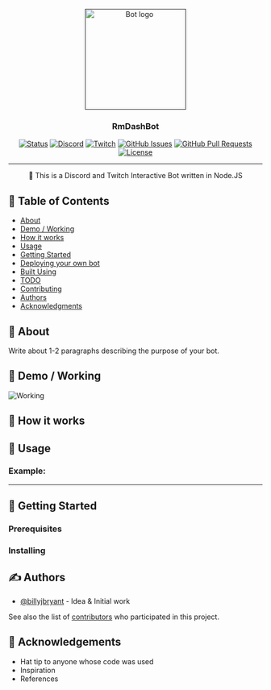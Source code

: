 <p align="center">
  <a href="" rel="noopener">
 <img width=200px height=200px src="https://i.imgur.com/FxL5qM0.jpg" alt="Bot logo"></a>
</p>

<h3 align="center">RmDashBot</h3>

<div align="center">

[![Status](https://img.shields.io/badge/status-active-success.svg?style=for-the-badge)]()
[![Discord](https://img.shields.io/discord/622364852865990667?label=Discord&logo=discord&style=for-the-badge)](https://rmdash.fr/discord)
[![Twitch](https://img.shields.io/twitch/status/billyjbryant?style=for-the-badge&logo=twitch)](https://billyjbryant.com/twitch)
[![GitHub Issues](https://img.shields.io/github/issues/billyjbryant/rmdashbot.svg?style=for-the-badge&logo=github)](https://github.com/billyjbryant/rmdashbot/issues)
[![GitHub Pull Requests](https://img.shields.io/github/issues-pr/billyjbryant/rmdashbot.svg?style=for-the-badge&logo=git)](https://github.com/billyjbryant/rmdashbot/pulls)
[![License](https://img.shields.io/badge/license-GPLv3-blue.svg?style=for-the-badge)](/LICENSE)

</div>

---

<p align="center"> 🤖 This is a Discord and Twitch Interactive Bot written in Node.JS
    <br> 
</p>

## 📝 Table of Contents

- [About](#about)
- [Demo / Working](#demo)
- [How it works](#working)
- [Usage](#usage)
- [Getting Started](#getting_started)
- [Deploying your own bot](#deployment)
- [Built Using](#built_using)
- [TODO](../TODO.md)
- [Contributing](../CONTRIBUTING.md)
- [Authors](#authors)
- [Acknowledgments](#acknowledgement)

## 🧐 About <a name = "about"></a>

Write about 1-2 paragraphs describing the purpose of your bot.

## 🎥 Demo / Working <a name = "demo"></a>

![Working](https://media.giphy.com/media/20NLMBm0BkUOwNljwv/giphy.gif)

## 💭 How it works <a name = "working"></a>



## 🎈 Usage <a name = "usage"></a>



### Example:



---



## 🏁 Getting Started <a name = "getting_started"></a>



### Prerequisites



### Installing



## ✍️ Authors <a name = "authors"></a>

- [@billyjbryant](https://github.com/billyjbryant) - Idea & Initial work

See also the list of [contributors](https://github.com/billyjbryant/rmdashbot/contributors) who participated in this project.

## 🎉 Acknowledgements <a name = "acknowledgement"></a>

- Hat tip to anyone whose code was used
- Inspiration
- References
